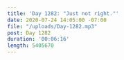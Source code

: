 ```yaml
---
title: 'Day 1282: "Just not right."'
date: 2020-07-24 14:05:00 -07:00
file: "/uploads/Day-1282.mp3"
post: Day 1282
duration: '00:06:16'
length: 5405670
---
```


